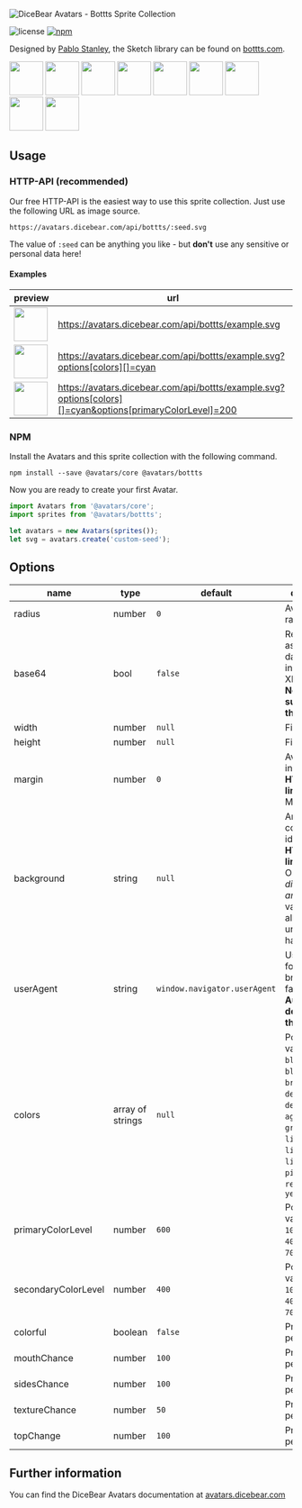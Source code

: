 ![DiceBear Avatars - Bottts Sprite Collection](https://raw.githubusercontent.com/DiceBear/avatars/master/packages/bottts/banner.svg?sanitize=true)

![license](https://img.shields.io/npm/l/@avatars/bottts.svg?style=flat-square)
[![npm](https://img.shields.io/npm/v/@avatars/bottts.svg?style=flat-square)](https://www.npmjs.com/package/@avatars/bottts)

Designed by [Pablo Stanley](https://twitter.com/pablostanley), the Sketch library can be found on
[bottts.com](https://bottts.com/).

<p>
    <img src="https://avatars.dicebear.com/api/bottts/1.svg" width="60" />
    <img src="https://avatars.dicebear.com/api/bottts/2.svg" width="60" />
    <img src="https://avatars.dicebear.com/api/bottts/3.svg" width="60" />
    <img src="https://avatars.dicebear.com/api/bottts/4.svg" width="60" />
    <img src="https://avatars.dicebear.com/api/bottts/5.svg" width="60" />
    <img src="https://avatars.dicebear.com/api/bottts/6.svg" width="60" />
    <img src="https://avatars.dicebear.com/api/bottts/7.svg" width="60" />
    <img src="https://avatars.dicebear.com/api/bottts/8.svg" width="60" />
    <img src="https://avatars.dicebear.com/api/bottts/9.svg" width="60" />
</p>

## Usage

### HTTP-API (recommended)

Our free HTTP-API is the easiest way to use this sprite collection. Just use the following URL as image source.

    https://avatars.dicebear.com/api/bottts/:seed.svg

The value of `:seed` can be anything you like - but **don't** use any sensitive or personal data here!

#### Examples

| preview                                                                                                                           | url                                                                                                      |
| --------------------------------------------------------------------------------------------------------------------------------- | -------------------------------------------------------------------------------------------------------- |
| <img src="https://avatars.dicebear.com/api/bottts/example.svg" width="60" />                                                       | https://avatars.dicebear.com/api/bottts/example.svg                                                       |
| <img src="https://avatars.dicebear.com/api/bottts/example.svg?options[colors][]=cyan" width="60" />                                | https://avatars.dicebear.com/api/bottts/example.svg?options[colors][]=cyan                                |
| <img src="https://avatars.dicebear.com/api/bottts/example.svg?options[colors][]=cyan&options[primaryColorLevel]=200" width="60" /> | https://avatars.dicebear.com/api/bottts/example.svg?options[colors][]=cyan&options[primaryColorLevel]=200 |

### NPM

Install the Avatars and this sprite collection with the following command.

    npm install --save @avatars/core @avatars/bottts

Now you are ready to create your first Avatar.

```js
import Avatars from '@avatars/core';
import sprites from '@avatars/bottts';

let avatars = new Avatars(sprites());
let svg = avatars.create('custom-seed');
```

## Options

| name                | type             | default                      | description                                                                                                                                                                                                       |
| ------------------- | ---------------- | ---------------------------- | ----------------------------------------------------------------------------------------------------------------------------------------------------------------------------------------------------------------- |
| radius              | number           | `0`                          | Avatar border radius                                                                                                                                                                                              |
| base64              | bool             | `false`                      | Return avatar as base64 data uri instead of XML <br> **Not supported by the HTTP API**                                                                                                                            |
| width               | number           | `null`                       | Fixed width                                                                                                                                                                                                       |
| height              | number           | `null`                       | Fixed height                                                                                                                                                                                                      |
| margin              | number           | `0`                          | Avatar margin in percent<br> **HTTP-API limitation** Max value `25`                                                                                                                                               |
| background          | string           | `null`                       | Any valid color identifier<br> **HTTP-API limitation** Only hex _(3-digit, 6-digit and 8-digit)_ values are allowed. Use url encoded hash: `%23`.                                                                 |
| userAgent           | string           | `window.navigator.userAgent` | User-Agent for legacy browser fallback<br> **Automatically detected by the HTTP API**                                                                                                                             |
| colors              | array of strings | `null`                       | Possible values: `amber`, `blue`, `blueGrey`, `brown`, `cyan`, `deepOrange`, `deepPurple`, `agreenmber`, `grey`, `indigo`, `lightBlue`, `lightGreen`, `lime`, `orange`, `pink`, `purple`, `red`, `teal`, `yellow` |
| primaryColorLevel   | number           | `600`                        | Possible values: `50`, `100`, `200`, `300`, `400`, `500`, `600`, `700`, `800`, `900`                                                                                                                              |
| secondaryColorLevel | number           | `400`                        | Possible values: `50`, `100`, `200`, `300`, `400`, `500`, `600`, `700`, `800`, `900`                                                                                                                              |
| colorful            | boolean          | `false`                      | Probability in percent                                                                                                                                                                                            |
| mouthChance         | number           | `100`                        | Probability in percent                                                                                                                                                                                            |
| sidesChance         | number           | `100`                        | Probability in percent                                                                                                                                                                                            |
| textureChance       | number           | `50`                         | Probability in percent                                                                                                                                                                                            |
| topChange           | number           | `100`                        | Probability in percent                                                                                                                                                                                            |

## Further information

You can find the DiceBear Avatars documentation at [avatars.dicebear.com](https://avatars.dicebear.com)
